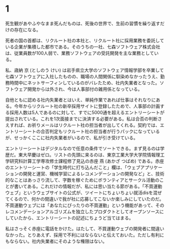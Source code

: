# 1

死生観があやふやなまま死んだものは、死後の世界で、生前の習慣を繰り返すだけの存在になる。

死者の国の首都は、リクルート社の本社と、リクルート社に採用業務を委託している企業が集積した都市である。そのうちの一社、七森ソフトウェア株式会社は、従業員数が100人弱で、業務ソフトウェアの受託開発を主な業務としている。

私、歳納 京 (としのう けい) は岩手県立大学のソフトウェア情報学部を卒業して七森ソフトウェアに入社したものの、職場の人間関係に馴染めなかったうえ、勤務時間中にネットサーフィンしているのがバレたため、社内失業者となった。ソフトウェア開発からは外され、今は人事部付の雑用係となっている。

自他ともに認める社内失業者とはいえ、単純作業であれば仕事はそれなりにある。今年からリクルート社の新卒採用サイトに登録したためで、人事部の計画する採用人数は5人であるのに対して、すでに5000通を超えるエントリーシートが提出されている。これを1次面接までに決済する必要がある。私は合否の判断さえすれば、お祈りメールはリクルート社の担当者が出してくれる。契約では、エントリーシートの合否判定もリクルート社の担当者が行うパックになっているが、せっかくここに社内失業者がいるので、私が引き受けている。

エントリーシートはデジタルなので任意の条件でソートできる。まず見るのは学歴だ。東大早慶はゼロ。リストの先頭に来るのは、東京工業大学大学院情報理工学研究科計算工学専攻修士課程修了見込の赤座 燕 (あかざ つばめ) である。赤座のエントリーシートの「学生時代に打ち込んだこと」欄は、「ウェブアプリケーションの開発と運営、機械学習によるレコメンデーションの開発など」と、技術的なことはあっさり流して、字数を稼ぐためにボランティアとサークル活動のことが書いてある。これだけの情報だが、私には思い当たる節がある。「不買運動ウェブ」というウェブサイトの公式が、ツイートにちょいちょい就活disを混ぜてくるので、何かの間違いで我が社に応募してこないか楽しみにしていたのだ。不買運動ウェブには「あなたにぴったりの不買運動」という機能があって、そのレコメンデーションアルゴリズムを独立したプロダクトとしてオープンソースにしていたから、エントリーシートの記述にちょうど当てはまる。

私はさっそく赤座に電話をかけた。はたして、不買運動ウェブの開発者に間違いなかった。とりあえず、採用で不利にはならないと伝えておいた。ただし有利にもならない。社内失業者にそのような権限はない。


